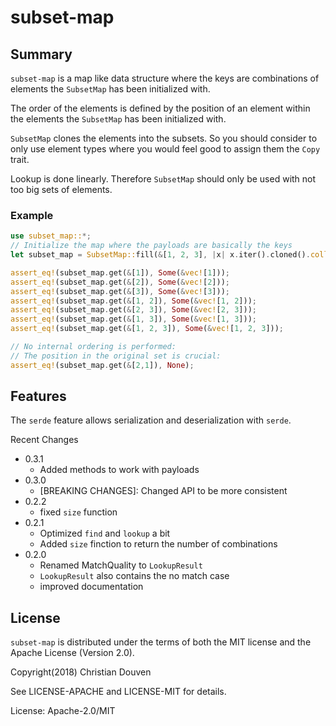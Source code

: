 # subset-map

## Summary

`subset-map` is a map like data structure where the keys are combinations
of elements the `SubsetMap` has been initialized with.

The order of the elements is defined by the position of an element
within the elements the `SubsetMap` has been initialized with.

`SubsetMap` clones the elements into the subsets. So you should
consider to only use element types where you would feel good to assign
them the `Copy` trait.

Lookup is done linearly. Therefore `SubsetMap` should only be used
with not too big sets of elements.

### Example

```rust
use subset_map::*;
// Initialize the map where the payloads are basically the keys
let subset_map = SubsetMap::fill(&[1, 2, 3], |x| x.iter().cloned().collect::<Vec<_>>());

assert_eq!(subset_map.get(&[1]), Some(&vec![1]));
assert_eq!(subset_map.get(&[2]), Some(&vec![2]));
assert_eq!(subset_map.get(&[3]), Some(&vec![3]));
assert_eq!(subset_map.get(&[1, 2]), Some(&vec![1, 2]));
assert_eq!(subset_map.get(&[2, 3]), Some(&vec![2, 3]));
assert_eq!(subset_map.get(&[1, 3]), Some(&vec![1, 3]));
assert_eq!(subset_map.get(&[1, 2, 3]), Some(&vec![1, 2, 3]));

// No internal ordering is performed:
// The position in the original set is crucial:
assert_eq!(subset_map.get(&[2,1]), None);
```

## Features

The `serde` feature allows serialization and deserialization with `serde`.

Recent Changes

* 0.3.1
    * Added methods to work with payloads
* 0.3.0
    * [BREAKING CHANGES]: Changed API to be more consistent
* 0.2.2
    * fixed `size` function
* 0.2.1
    * Optimized `find` and `lookup` a bit
    * Added `size` finction to return the number of combinations
* 0.2.0
    * Renamed MatchQuality to `LookupResult`
    * `LookupResult` also contains the no match case
    * improved documentation

## License

`subset-map` is distributed under the terms of both the MIT license and the Apache License (Version
2.0).

Copyright(2018) Christian Douven

See LICENSE-APACHE and LICENSE-MIT for details.

License: Apache-2.0/MIT
